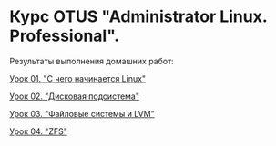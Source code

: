 # Курс OTUS "Administrator Linux. Professional".

Результаты выполнения домашних работ:

[Урок 01. "С чего начинается Linux"](01-lesson/)

[Урок 02. "Дисковая подсистема"](02-lesson/)

[Урок 03. "Файловые системы и LVM"](03-lesson/)

[Урок 04. "ZFS"](04-lesson/)
